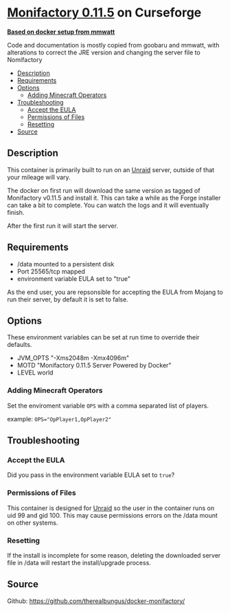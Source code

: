 # [Monifactory 0.11.5](https://www.curseforge.com/minecraft/modpacks/monifactory) on Curseforge

**[Based on docker setup from mmwatt](https://github.com/mmwatt/docker-createstellar)**

Code and documentation is mostly copied from goobaru and mmwatt, with alterations to correct the JRE version and changing the server file to Nomifactory

<!-- toc -->

- [Description](#description)
- [Requirements](#requirements)
- [Options](#options)
  * [Adding Minecraft Operators](#adding-minecraft-operators)
- [Troubleshooting](#troubleshooting)
  * [Accept the EULA](#accept-the-eula)
  * [Permissions of Files](#permissions-of-files)
  * [Resetting](#resetting)
- [Source](#source)

<!-- tocstop -->

## Description

This container is primarily built to run on an [Unraid](https://unraid.net) server, outside of that your mileage will vary.

The docker on first run will download the same version as tagged of Monifactory v0.11.5 and install it.  This can take a while as the Forge installer can take a bit to complete.  You can watch the logs and it will eventually finish.

After the first run it will start the server.

## Requirements

* /data mounted to a persistent disk
* Port 25565/tcp mapped
* environment variable EULA set to "true"

As the end user, you are repsonsible for accepting the EULA from Mojang to run their server, by default it is set to false.

## Options

These environment variables can be set at run time to override their defaults.

* JVM_OPTS "-Xms2048m -Xmx4096m"
* MOTD "Monifactory 0.11.5 Server Powered by Docker"
* LEVEL world

### Adding Minecraft Operators

Set the enviroment variable `OPS` with a comma separated list of players.

example:
`OPS="OpPlayer1,OpPlayer2"`

## Troubleshooting

### Accept the EULA
Did you pass in the environment variable EULA set to `true`?

### Permissions of Files
This container is designed for [Unraid](https://unraid.net) so the user in the container runs on uid 99 and gid 100.  This may cause permissions errors on the /data mount on other systems.

### Resetting
If the install is incomplete for some reason, deleting the downloaded server file in /data will restart the install/upgrade process.

## Source
Github: https://github.com/therealbungus/docker-monifactory/
